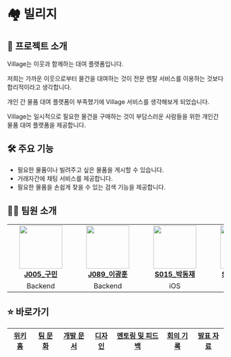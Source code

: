 # 🏘️ 빌리지

## 🌈 프로젝트 소개

Village는 이웃과 함께하는 대여 플랫폼입니다.

저희는 가까운 이웃으로부터 물건을 대여하는 것이 전문 렌탈 서비스를 이용하는 것보다 합리적이라고 생각합니다.

개인 간 물품 대여 플랫폼이 부족했기에 Village 서비스를 생각해보게 되었습니다.

Village는 일시적으로 필요한 물건을 구매하는 것이 부담스러운 사람들을 위한 개인간 물품 대여 플랫폼을 제공합니다.

## 🛠️ 주요 기능
- 필요한 물품이나 빌려주고 싶은 물품을 게시할 수 있습니다.
- 거래자간에 채팅 서비스를 제공합니다.
- 필요한 물품을 손쉽게 찾을 수 있는 검색 기능을 제공합니다.

## 🧑‍💻 팀원 소개
<table>
    <tr align="center">
        <td style="min-width: 140px;">
            <a href="https://github.com/koomin1227">
              <img src="https://github.com/koomin1227.png" width="100">
              <br />
              <b>J005_구민</b>
            </a>
        </td>
        <td style="min-width: 140px;">
            <a href="https://github.com/namewhat99">
              <img src="https://github.com/namewhat99.png" width="100">
              <br />
              <b>J089_이광훈</b>
            </a>
        </td>
        <td style="min-width: 140px;">
            <a href="https://github.com/jea0716">
              <img src="https://github.com/jea0716.png" width="100">
              <br />
              <b>S015_박동재</b>
            </a>
        </td>
        <td style="min-width: 140px;">
            <a href="https://github.com/jsangyun">
              <img src="https://github.com/jsangyun.png" width="100">
              <br />
              <b>S036_정상윤</b>
            </a>
        </td>
        <td style="min-width: 140px;">
            <a href="https://github.com/SungMinCho-Kor">
              <img src="https://github.com/SungMinCho-Kor.png" width="100">
              <br />
              <b>S038_조성민</b>
            </a>
        </td>
    </tr>
    <tr align="center">
        <td>
            Backend
        </td>
        <td>
            Backend
        </td>
        <td>
            iOS
        </td>
                <td>
            iOS
        </td>
                <td>
            iOS
        </td>
    </tr>
</table>

## ⭐️ 바로가기

|[위키 홈](https://github.com/boostcampwm2023/iOS05-Village/wiki)|[팀 문화](https://github.com/boostcampwm2023/iOS05-Village/wiki/%ED%8C%80-%EB%AC%B8%ED%99%94)|[개발 문서](https://github.com/boostcampwm2023/iOS05-Village/wiki/%EA%B0%9C%EB%B0%9C-%EB%AC%B8%EC%84%9C)|[디자인](https://github.com/boostcampwm2023/iOS05-Village/wiki/%EB%94%94%EC%9E%90%EC%9D%B8)|[멘토링 및 피드백](https://github.com/boostcampwm2023/iOS05-Village/wiki/%EB%A9%98%ED%86%A0%EB%A7%81-%EB%B0%8F-%ED%94%BC%EB%93%9C%EB%B0%B1#-%EA%B0%9C%EB%B0%9C-%EB%AC%B8%EC%84%9C-)|[회의 기록](https://github.com/boostcampwm2023/iOS05-Village/wiki/%08%ED%9A%8C%EC%9D%98-%EA%B8%B0%EB%A1%9D)|[발표 자료](https://github.com/boostcampwm2023/iOS05-Village/wiki/%EB%B0%9C%ED%91%9C-%EC%A4%80%EB%B9%84)|
|--|--|--|--|--|--|--|
